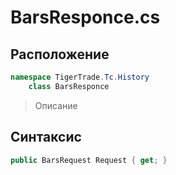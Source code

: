 
# BarsResponce.cs
## Расположение
```csharp
namespace TigerTrade.Tc.History  
    class BarsResponce
```

> Описание

## Синтаксис
```csharp
public BarsRequest Request { get; }
```
